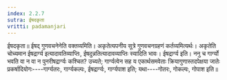 ```yaml
---
index: 2.2.7
sutra: ईषदकृता
vritti: padamanjari
---
```


 ईषदकृता॥ ईषद् गुणवचनेनेति वक्तव्यमिति। अकृतेत्यपनीय सूत्रे गुणवचनग्रहणं कर्तव्यमित्यर्थः। अकृतेति चोच्यमान ईषद्रार्ग्य इत्यादावतिव्याप्तिः, ईषदुन्नतित्यादावव्याप्तिः स्यादिति भावः। ईषद्रार्ग्य इति। ननु च गार्ग्यो भवति वा न वा न पुनरीषद्रार्ग्यः कश्चित? उच्यते; गार्ग्यत्वेन सह य एकार्थसमवेताः क्रियागुणास्तदपेक्षया जातेः प्रकर्षादियोगः----गार्ग्यतरः, गार्ग्यकल्पः, ईषद्रार्ग्यः, गार्ग्यपाश इति; यथा----गोतरः, गोकल्पः, गोपाश इति॥